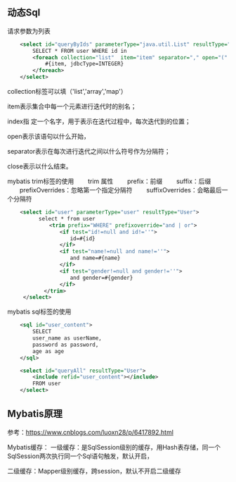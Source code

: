## 动态Sql

请求参数为列表

```xml
	<select id="queryByIds" parameterType="java.util.List" resultType="User">
		SELECT * FROM user WHERE id in
		<foreach collection="list"  item="item" separator="," open="(" close=")" index="" >
			#{item, jdbcType=INTEGER}	
		</foreach>
	</select>
```

collection标签可以填（'list','array','map'）

item表示集合中每一个元素进行迭代时的别名；

index指 定一个名字，用于表示在迭代过程中，每次迭代到的位置；

open表示该语句以什么开始，

separator表示在每次进行迭代之间以什么符号作为分隔符；

close表示以什么结束。

mybatis trim标签的使用
　　trim 属性
　　prefix：前缀
　　suffix：后缀
　　prefixOverrides：忽略第一个指定分隔符
　　suffixOverrides：会略最后一个分隔符

```xml
  	<select id="user" parameterType="user" resultType="User">
　　　　　　select * from user 
　　　　　　　　<trim prefix="WHERE" prefixoverride="and | or">
　　　　　　　　　　<if test="id!=null and id!=''">
　　　　　　　　　　　　id=#{id}
　　　　　　　　　　</if>
　　　　　　　　　　<if test="name!=null and name!=''">
　　　　　　　　　　　　and name=#{name}
　　　　　　　　　　</if>
　　　　　　　　　　<if test="gender!=null and gender!=''">
　　　　　　　　　　　　and gender=#{gender}
　　　　　　　　　　</if>
　　　　　　　</trim>
　　　</select>
```

mybatis sql标签的使用

```xml
	<sql id="user_content">
		SELECT 
		user_name as userName,
		password as password,
		age as age
	</sql>

    <select id="queryAll" resultType="User">
		<include refid="user_content"></include>
		FROM user
	</select>
```

## Mybatis原理

参考：<https://www.cnblogs.com/luoxn28/p/6417892.html>

Mybatis缓存：
一级缓存：是SqlSession级别的缓存，用Hash表存储，同一个SqlSession两次执行同一个Sql语句触发，默认开启，

二级缓存：Mapper级别缓存，跨session，默认不开启二级缓存